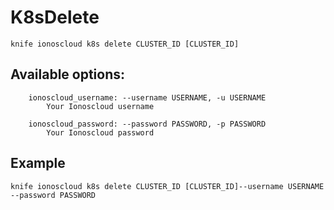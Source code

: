# K8sDelete



    knife ionoscloud k8s delete CLUSTER_ID [CLUSTER_ID]


## Available options:

```
    ionoscloud_username: --username USERNAME, -u USERNAME
        Your Ionoscloud username

    ionoscloud_password: --password PASSWORD, -p PASSWORD
        Your Ionoscloud password

```

## Example

    knife ionoscloud k8s delete CLUSTER_ID [CLUSTER_ID]--username USERNAME --password PASSWORD
